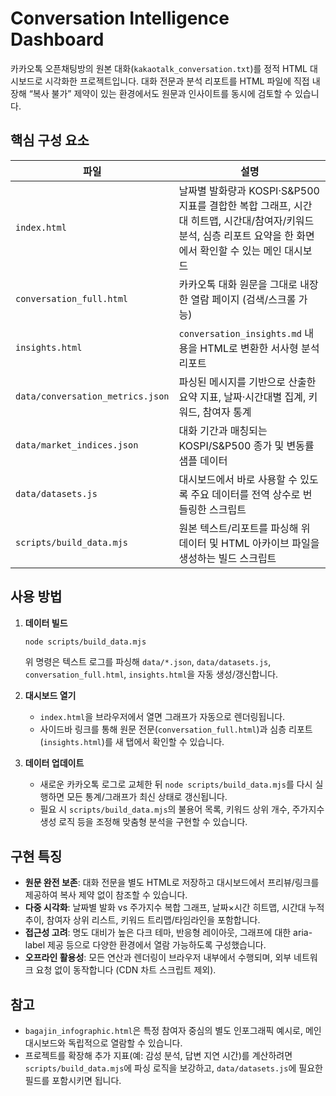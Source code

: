 # Conversation Intelligence Dashboard

카카오톡 오픈채팅방의 원본 대화(`kakaotalk_conversation.txt`)를 정적 HTML 대시보드로 시각화한 프로젝트입니다. 대화 전문과 분석 리포트를 HTML 파일에 직접 내장해 “복사 불가” 제약이 있는 환경에서도 원문과 인사이트를 동시에 검토할 수 있습니다.

## 핵심 구성 요소

| 파일 | 설명 |
| --- | --- |
| `index.html` | 날짜별 발화량과 KOSPI·S&P500 지표를 결합한 복합 그래프, 시간대 히트맵, 시간대/참여자/키워드 분석, 심층 리포트 요약을 한 화면에서 확인할 수 있는 메인 대시보드 |
| `conversation_full.html` | 카카오톡 대화 원문을 그대로 내장한 열람 페이지 (검색/스크롤 가능) |
| `insights.html` | `conversation_insights.md` 내용을 HTML로 변환한 서사형 분석 리포트 |
| `data/conversation_metrics.json` | 파싱된 메시지를 기반으로 산출한 요약 지표, 날짜·시간대별 집계, 키워드, 참여자 통계 |
| `data/market_indices.json` | 대화 기간과 매칭되는 KOSPI/S&P500 종가 및 변동률 샘플 데이터 |
| `data/datasets.js` | 대시보드에서 바로 사용할 수 있도록 주요 데이터를 전역 상수로 번들링한 스크립트 |
| `scripts/build_data.mjs` | 원본 텍스트/리포트를 파싱해 위 데이터 및 HTML 아카이브 파일을 생성하는 빌드 스크립트 |

## 사용 방법

1. **데이터 빌드**
   ```bash
   node scripts/build_data.mjs
   ```
   위 명령은 텍스트 로그를 파싱해 `data/*.json`, `data/datasets.js`, `conversation_full.html`, `insights.html`을 자동 생성/갱신합니다.

2. **대시보드 열기**
   - `index.html`을 브라우저에서 열면 그래프가 자동으로 렌더링됩니다.
   - 사이드바 링크를 통해 원문 전문(`conversation_full.html`)과 심층 리포트(`insights.html`)를 새 탭에서 확인할 수 있습니다.

3. **데이터 업데이트**
   - 새로운 카카오톡 로그로 교체한 뒤 `node scripts/build_data.mjs`를 다시 실행하면 모든 통계/그래프가 최신 상태로 갱신됩니다.
   - 필요 시 `scripts/build_data.mjs`의 불용어 목록, 키워드 상위 개수, 주가지수 생성 로직 등을 조정해 맞춤형 분석을 구현할 수 있습니다.

## 구현 특징

- **원문 완전 보존**: 대화 전문을 별도 HTML로 저장하고 대시보드에서 프리뷰/링크를 제공하여 복사 제약 없이 참조할 수 있습니다.
- **다중 시각화**: 날짜별 발화 vs 주가지수 복합 그래프, 날짜×시간 히트맵, 시간대 누적 추이, 참여자 상위 리스트, 키워드 트리맵/타임라인을 포함합니다.
- **접근성 고려**: 명도 대비가 높은 다크 테마, 반응형 레이아웃, 그래프에 대한 aria-label 제공 등으로 다양한 환경에서 열람 가능하도록 구성했습니다.
- **오프라인 활용성**: 모든 연산과 렌더링이 브라우저 내부에서 수행되며, 외부 네트워크 요청 없이 동작합니다 (CDN 차트 스크립트 제외).

## 참고

- `bagajin_infographic.html`은 특정 참여자 중심의 별도 인포그래픽 예시로, 메인 대시보드와 독립적으로 열람할 수 있습니다.
- 프로젝트를 확장해 추가 지표(예: 감성 분석, 답변 지연 시간)를 계산하려면 `scripts/build_data.mjs`에 파싱 로직을 보강하고, `data/datasets.js`에 필요한 필드를 포함시키면 됩니다.

